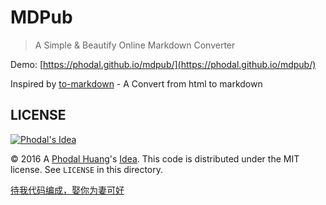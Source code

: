 # MDPub

> A Simple & Beautify Online Markdown Converter

Demo: [https://phodal.github.io/mdpub/](https://phodal.github.io/mdpub/)

Inspired by [to-markdown](https://github.com/domchristie/to-markdown) - A Convert from html to markdown

LICENSE
---

[![Phodal's Idea](http://brand.phodal.com/shields/idea-small.svg)](http://ideas.phodal.com/)

© 2016 A [Phodal Huang](https://www.phodal.com)'s [Idea](http://github.com/phodal/ideas).  This code is distributed under the MIT license. See `LICENSE` in this directory.

[待我代码编成，娶你为妻可好](http://www.xuntayizhan.com/blog/ji-ke-ai-qing-zhi-er-shi-dai-wo-dai-ma-bian-cheng-qu-ni-wei-qi-ke-hao-wan/)
